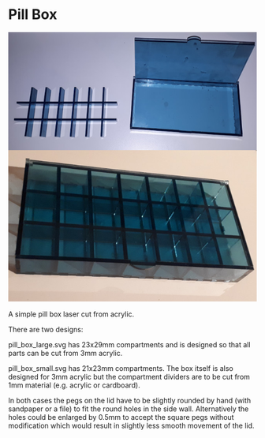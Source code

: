 Pill Box
========

![pill_box_small.jpg](pill_box/pill_box_small.jpg)

A simple pill box laser cut from acrylic.

There are two designs:

pill_box_large.svg has 23x29mm compartments and is designed so that
all parts can be cut from 3mm acrylic.

pill_box_small.svg has 21x23mm compartments. The box itself is also
designed for 3mm acrylic but the compartment dividers are to be
cut from 1mm material (e.g. acrylic or cardboard).

In both cases the pegs on the lid have to be slightly rounded by
hand (with sandpaper or a file) to fit the round holes in the
side wall.
Alternatively the holes could be enlarged by 0.5mm to accept
the square pegs without modification which would result in
slightly less smooth movement of the lid.

